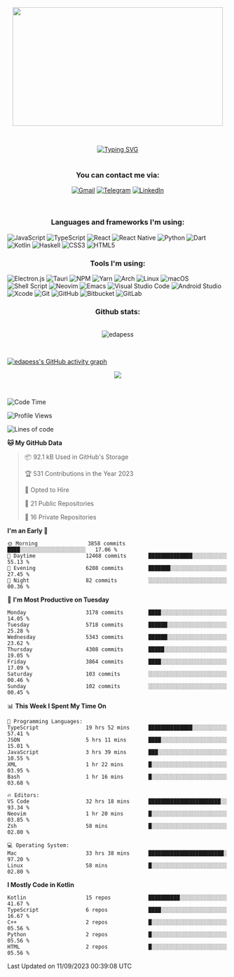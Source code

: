 <div align="center"><kbd><img src="https://user-images.githubusercontent.com/47182987/204107754-a9aaa006-d979-4808-90c3-f87b68740812.png" width="480" height="270"/></kbd></div>

&nbsp;

<div align="center">
<a href="https://git.io/typing-svg"><img src="https://readme-typing-svg.herokuapp.com?duration=7000&color=EBCB8B&background=3B4252F4&vCenter=true&width=900&lines=Hi+);I%E2%80%99m+interested+in+coding%2C+reading%2C+music%2C+apes;currently+working+as+a+React+Native+developer;looking+to+collaborate+on+React%2FJS%2FElectron%2FReact+Native%2FDart+project;Also+I'm+big+fan+of+Neovim%2C+Tmux%2C++Xmonad+and+all+Linux+stuff;Running+Arch+Linux+with+Xmonad,+Qtile+and+KDE+on+my+mobile+workstation;You+can+reach+me+by+an+email+below" alt="Typing SVG" /></a>
</div>
&nbsp;
<div align="center">
  <h3>You can contact me via:</h3>
  
[![Gmail](https://img.shields.io/badge/Gmail-D14836?style=for-the-badge&logo=gmail&logoColor=white)](mailto:edmondavetisyanw@gmail.com)
[![Telegram](https://img.shields.io/badge/Telegram-2CA5E0?style=for-the-badge&logo=telegram&logoColor=white)](https://t.me/edmondrush)
[![LinkedIn](https://img.shields.io/badge/linkedin-%230077B5.svg?style=for-the-badge&logo=linkedin&logoColor=white)](https://www.linkedin.com/skill-assessments/JavaScript/report/)
</div>

&nbsp;

<div align="center">
  <h3>Languages and frameworks I'm using:</h3>
  </div>
  
  ![JavaScript](https://img.shields.io/badge/javascript-%23323330.svg?style=for-the-badge&logo=javascript&logoColor=%23F7DF1E)
  ![TypeScript](https://img.shields.io/badge/typescript-%23007ACC.svg?style=for-the-badge&logo=typescript&logoColor=white)
  ![React](https://img.shields.io/badge/react-%2320232a.svg?style=for-the-badge&logo=react&logoColor=%2361DAFB)
  ![React Native](https://img.shields.io/badge/react_native-%2320232a.svg?style=for-the-badge&logo=react&logoColor=%2361DAFB)
  ![Python](https://img.shields.io/badge/python-3670A0?style=for-the-badge&logo=python&logoColor=ffdd54)
  ![Dart](https://img.shields.io/badge/dart-%230175C2.svg?style=for-the-badge&logo=dart&logoColor=white)
  ![Kotlin](https://img.shields.io/badge/kotlin-%237F52FF.svg?style=for-the-badge&logo=kotlin&logoColor=white)
  ![Haskell](https://img.shields.io/badge/Haskell-5e5086?style=for-the-badge&logo=haskell&logoColor=white)
  ![CSS3](https://img.shields.io/badge/css3-%231572B6.svg?style=for-the-badge&logo=css3&logoColor=white)
  ![HTML5](https://img.shields.io/badge/html5-%23E34F26.svg?style=for-the-badge&logo=html5&logoColor=white)
  
  <div align="center">
  <h3>Tools I'm using:</h3>
  </div>
  
  ![Electron.js](https://img.shields.io/badge/Electron-191970?style=for-the-badge&logo=Electron&logoColor=white)
  ![Tauri](https://img.shields.io/badge/tauri-%2324C8DB.svg?style=for-the-badge&logo=tauri&logoColor=%23FFFFFF)
  ![NPM](https://img.shields.io/badge/NPM-%23000000.svg?style=for-the-badge&logo=npm&logoColor=white)
  ![Yarn](https://img.shields.io/badge/yarn-%232C8EBB.svg?style=for-the-badge&logo=yarn&logoColor=white)
  ![Arch](https://img.shields.io/badge/Arch%20Linux-1793D1?logo=arch-linux&logoColor=fff&style=for-the-badge)
  ![Linux](https://img.shields.io/badge/Linux-FCC624?style=for-the-badge&logo=linux&logoColor=black)
  ![macOS](https://img.shields.io/badge/mac%20os-000000?style=for-the-badge&logo=macos&logoColor=F0F0F0)
  ![Shell Script](https://img.shields.io/badge/shell_script-%23121011.svg?style=for-the-badge&logo=gnu-bash&logoColor=white)
  ![Neovim](https://img.shields.io/badge/NeoVim-%2357A143.svg?&style=for-the-badge&logo=neovim&logoColor=white)
  ![Emacs](https://img.shields.io/badge/Emacs-%237F5AB6.svg?&style=for-the-badge&logo=gnu-emacs&logoColor=white)
  ![Visual Studio Code](https://img.shields.io/badge/Visual%20Studio%20Code-0078d7.svg?style=for-the-badge&logo=visual-studio-code&logoColor=white)
  ![Android Studio](https://img.shields.io/badge/Android%20Studio-3DDC84.svg?style=for-the-badge&logo=android-studio&logoColor=white)
  ![Xcode](https://img.shields.io/badge/Xcode-007ACC?style=for-the-badge&logo=Xcode&logoColor=white)
  ![Git](https://img.shields.io/badge/git-%23F05033.svg?style=for-the-badge&logo=git&logoColor=white)
  ![GitHub](https://img.shields.io/badge/github-%23121011.svg?style=for-the-badge&logo=github&logoColor=white)
  ![Bitbucket](https://img.shields.io/badge/bitbucket-%230047B3.svg?style=for-the-badge&logo=bitbucket&logoColor=white)
  ![GitLab](https://img.shields.io/badge/gitlab-%23181717.svg?style=for-the-badge&logo=gitlab&logoColor=white)
  
<div align="center">

  <h3>Github stats:</h3>
  <br>
  <img align="center" src="https://github-readme-streak-stats.herokuapp.com/?user=edapess&theme=dark" alt="edapess" />
</div>

&nbsp;

[![edapess's GitHub activity graph](https://activity-graph.herokuapp.com/graph?username=edapess&theme=xcode)](https://github.com/edapess)

<div align="center">
  <img src="https://github-readme-stats.vercel.app/api/wakatime?username=edapess&theme=dark&layout=compact"></img>
</div>

&nbsp;

<!--START_SECTION:waka-->
![Code Time](http://img.shields.io/badge/Code%20Time-3%2C817%20hrs%2012%20mins-blue)

![Profile Views](http://img.shields.io/badge/Profile%20Views-0-blue)

![Lines of code](https://img.shields.io/badge/From%20Hello%20World%20I%27ve%20Written-7.7%20million%20lines%20of%20code-blue)

**🐱 My GitHub Data** 

> 📦 92.1 kB Used in GitHub's Storage 
 > 
> 🏆 531 Contributions in the Year 2023
 > 
> 💼 Opted to Hire
 > 
> 📜 21 Public Repositories 
 > 
> 🔑 16 Private Repositories 
 > 
**I'm an Early 🐤** 

```text
🌞 Morning                3858 commits        ████░░░░░░░░░░░░░░░░░░░░░   17.06 % 
🌆 Daytime                12468 commits       ██████████████░░░░░░░░░░░   55.13 % 
🌃 Evening                6208 commits        ███████░░░░░░░░░░░░░░░░░░   27.45 % 
🌙 Night                  82 commits          ░░░░░░░░░░░░░░░░░░░░░░░░░   00.36 % 
```
📅 **I'm Most Productive on Tuesday** 

```text
Monday                   3178 commits        ████░░░░░░░░░░░░░░░░░░░░░   14.05 % 
Tuesday                  5718 commits        ██████░░░░░░░░░░░░░░░░░░░   25.28 % 
Wednesday                5343 commits        ██████░░░░░░░░░░░░░░░░░░░   23.62 % 
Thursday                 4308 commits        █████░░░░░░░░░░░░░░░░░░░░   19.05 % 
Friday                   3864 commits        ████░░░░░░░░░░░░░░░░░░░░░   17.09 % 
Saturday                 103 commits         ░░░░░░░░░░░░░░░░░░░░░░░░░   00.46 % 
Sunday                   102 commits         ░░░░░░░░░░░░░░░░░░░░░░░░░   00.45 % 
```


📊 **This Week I Spent My Time On** 

```text
💬 Programming Languages: 
TypeScript               19 hrs 52 mins      ██████████████░░░░░░░░░░░   57.41 % 
JSON                     5 hrs 11 mins       ████░░░░░░░░░░░░░░░░░░░░░   15.01 % 
JavaScript               3 hrs 39 mins       ███░░░░░░░░░░░░░░░░░░░░░░   10.55 % 
XML                      1 hr 22 mins        █░░░░░░░░░░░░░░░░░░░░░░░░   03.95 % 
Bash                     1 hr 16 mins        █░░░░░░░░░░░░░░░░░░░░░░░░   03.68 % 

🔥 Editors: 
VS Code                  32 hrs 18 mins      ███████████████████████░░   93.34 % 
Neovim                   1 hr 20 mins        █░░░░░░░░░░░░░░░░░░░░░░░░   03.85 % 
Zsh                      58 mins             █░░░░░░░░░░░░░░░░░░░░░░░░   02.80 % 

💻 Operating System: 
Mac                      33 hrs 38 mins      ████████████████████████░   97.20 % 
Linux                    58 mins             █░░░░░░░░░░░░░░░░░░░░░░░░   02.80 % 
```

**I Mostly Code in Kotlin** 

```text
Kotlin                   15 repos            ██████████░░░░░░░░░░░░░░░   41.67 % 
TypeScript               6 repos             ████░░░░░░░░░░░░░░░░░░░░░   16.67 % 
C++                      2 repos             █░░░░░░░░░░░░░░░░░░░░░░░░   05.56 % 
Python                   2 repos             █░░░░░░░░░░░░░░░░░░░░░░░░   05.56 % 
HTML                     2 repos             █░░░░░░░░░░░░░░░░░░░░░░░░   05.56 % 
```




 Last Updated on 11/09/2023 00:39:08 UTC
<!--END_SECTION:waka-->
